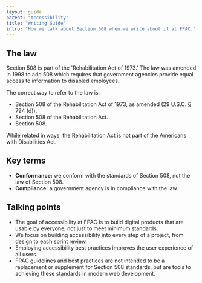 ```yaml
---
layout: guide
parent: "Accessibility"
title: "Writing Guide"
intro: "How we talk about Section 508 when we write about it at FPAC."
---
```


## The law

Section 508 is part of the 'Rehabilitation Act of 1973.' The law was amended in 1998 to add 508 which requires that government agencies provide equal access to information to disabled employees.

The correct way to refer to the law is:

* Section 508 of the Rehabilitation Act of 1973, as amended (29 U.S.C. § 794 (d)).
* Section 508 of the Rehabilitation Act.
* Section 508.

While related in ways, the Rehabilitation Act is not part of the Americans with Disabilities Act.

## Key terms

* **Conformance:** we conform with the standards of Section 508, not the law of Section 508.
* **Compliance:** a government agency is in compliance with the law.

## Talking points

* The goal of accessibility at FPAC is to build digital products that are usable by everyone, not just to meet minimum standards.
* We focus on building accessibility into every step of a project, from design to each sprint review.
* Employing accessibility best practices improves the user experience of all users.
* FPAC guidelines and best practices are not intended to be a replacement or supplement for Section 508 standards, but are tools to achieving these standards in modern web development.
